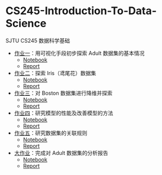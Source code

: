 # CS245-Introduction-To-Data-Science
SJTU CS245 数据科学基础

- [作业一](./homework_1/)：用可视化手段初步探索 Adult 数据集的基本情况
    - [Notebook](http://nbviewer.jupyter.org/github/chenxi-wang/CS245-Introduction-To-Data-Science/blob/master/homework_1/code/hw1.ipynb)
    - [Report](./homework_1/report.pdf)
- [作业二](./homework_2/)：探索 Iris（鸢尾花）数据集
    - [Notebook](http://nbviewer.jupyter.org/github/chenxi-wang/CS245-Introduction-To-Data-Science/blob/master/homework_2/code/hw2.ipynb)
    - [Report](./homework_2/report.pdf)
- [作业三](./homework_3/)：对 Boston 数据集进行降维并探索
    - [Notebook](http://nbviewer.jupyter.org/github/chenxi-wang/CS245-Introduction-To-Data-Science/blob/master/homework_3/code/hw3.ipynb)
    - [Report](./homework_3/report.pdf)
- [作业四](./homework_4/)：研究模型的性能及改善模型的方法
    - [Notebook](http://nbviewer.jupyter.org/github/chenxi-wang/CS245-Introduction-To-Data-Science/blob/master/homework_4/code/hw4.ipynb)
    - [Report](./homework_4/report.pdf)
- [作业五](./homework_5/)：研究数据集的关联规则
    - [Notebook](http://nbviewer.jupyter.org/github/chenxi-wang/CS245-Introduction-To-Data-Science/blob/master/homework_5/code/hw5.ipynb)
    - [Report](./homework_5/report.pdf)
- [大作业](./project/)：完成对 Adult 数据集的分析报告
    - [Notebook](http://nbviewer.jupyter.org/github/chenxi-wang/CS245-Introduction-To-Data-Science/blob/master/project/code/project.ipynb)
    - [Report](./project/report.pdf)
